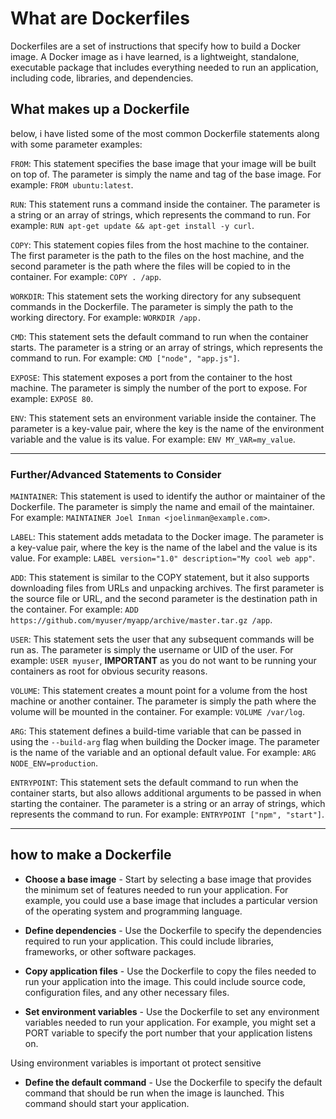 # What are Dockerfiles

Dockerfiles are a set of instructions that specify how to build a Docker image. A Docker image as i have learned, is a lightweight, standalone, executable package that includes everything needed to run an application, including code, libraries, and dependencies.

## What makes up a Dockerfile

below, i have listed some of the most common Dockerfile statements along with some parameter examples:

`FROM`: This statement specifies the base image that your image will be built on top of. The parameter is simply the name and tag of the base image. For example: `FROM ubuntu:latest`.

`RUN`: This statement runs a command inside the container. The parameter is a string or an array of strings, which represents the command to run. For example: `RUN apt-get update && apt-get install -y curl`.

`COPY`: This statement copies files from the host machine to the container. The first parameter is the path to the files on the host machine, and the second parameter is the path where the files will be copied to in the container. For example: `COPY . /app`.

`WORKDIR`: This statement sets the working directory for any subsequent commands in the Dockerfile. The parameter is simply the path to the working directory. For example: `WORKDIR /app.`

`CMD`: This statement sets the default command to run when the container starts. The parameter is a string or an array of strings, which represents the command to run. For example: `CMD ["node", "app.js"]`.

`EXPOSE`: This statement exposes a port from the container to the host machine. The parameter is simply the number of the port to expose. For example: `EXPOSE 80`.

`ENV`: This statement sets an environment variable inside the container. The parameter is a key-value pair, where the key is the name of the environment variable and the value is its value. For example: `ENV MY_VAR=my_value`.

---

### Further/Advanced Statements to Consider

`MAINTAINER`: This statement is used to identify the author or maintainer of the Dockerfile. The parameter is simply the name and email of the maintainer. For example: `MAINTAINER Joel Inman <joelinman@example.com>`.

`LABEL`: This statement adds metadata to the Docker image. The parameter is a key-value pair, where the key is the name of the label and the value is its value. For example: `LABEL version="1.0" description="My cool web app"`.

`ADD`: This statement is similar to the COPY statement, but it also supports downloading files from URLs and unpacking archives. The first parameter is the source file or URL, and the second parameter is the destination path in the container. For example: `ADD https://github.com/myuser/myapp/archive/master.tar.gz /app`.

`USER`: This statement sets the user that any subsequent commands will be run as. The parameter is simply the username or UID of the user. For example: `USER myuser`, **IMPORTANT** as you do not want to be running your containers as root for obvious security reasons.

`VOLUME`: This statement creates a mount point for a volume from the host machine or another container. The parameter is simply the path where the volume will be mounted in the container. For example: `VOLUME /var/log`.

`ARG`: This statement defines a build-time variable that can be passed in using the `--build-arg` flag when building the Docker image. The parameter is the name of the variable and an optional default value. For example: `ARG NODE_ENV=production`.

`ENTRYPOINT`: This statement sets the default command to run when the container starts, but also allows additional arguments to be passed in when starting the container. The parameter is a string or an array of strings, which represents the command to run. For example: `ENTRYPOINT ["npm", "start"]`.

---

## how to make a Dockerfile

- **Choose a base image** - Start by selecting a base image that provides the minimum set of features needed to run your application. For example, you could use a base image that includes a particular version of the operating system and programming language.

- **Define dependencies** - Use the Dockerfile to specify the dependencies required to run your application. This could include libraries, frameworks, or other software packages.

- **Copy application files** - Use the Dockerfile to copy the files needed to run your application into the image. This could include source code, configuration files, and any other necessary files.

- **Set environment variables** - Use the Dockerfile to set any environment variables needed to run your application. For example, you might set a PORT variable to specify the port number that your application listens on.

Using environment variables is important ot protect sensitive 

- **Define the default command** - Use the Dockerfile to specify the default command that should be run when the image is launched. This command should start your application.
